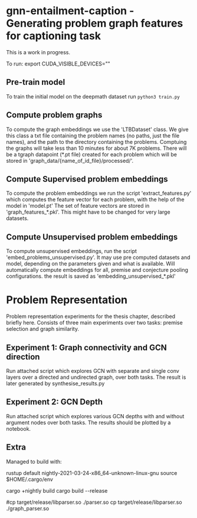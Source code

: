 # gnn-entailment-caption - Generating problem graph features for captioning task

This is a work in progress.

To run: 
export CUDA_VISIBLE_DEVICES=""

## Pre-train model
To train the initial model on the deepmath dataset run `python3 train.py`


## Compute problem graphs
To compute the graph embeddings we use the 'LTBDataset' class.
We give this class a txt file containing the problem names (no paths, just the file names), and the path to the directory containing the problems.
Comptuing the graphs will take less than 10 minutes for about 7K problems.
There will be a tgraph datapoint (*.pt file) created for each problem which will be stored in 'graph_data/{name_of_id_file}/processed/'.


## Compute Supervised problem embeddings

To compute the problem embeddings we run the script 'extract_features.py' which computes the feature vector for each problem, with the help of the model in 'model.pt'
The set of feature vectors are stored in 'graph_features_*.pkl'. This might have to be changed for very large datasets.



## Compute Unsupervised problem embeddings

To compute unsupervised embeddings, run the script 'embed_problems_unsupervised.py'.
It may use pre computed datasets and model, depending on the parameters given and what is available.
Will automatically compute embeddings for all, premise and conjecture pooling configurations.
the result is saved as 'embedding_unsupervised_*.pkl'


# Problem Representation

Problem representation experiments for the thesis chapter, described briefly here.
Consists of three main experiments over two tasks: premise selection and graph similarity.


## Experiment 1: Graph connectivity and GCN direction

Run attached script which explores GCN with separate and single conv layers over a directed and undirected graph, over both tasks.
The result is later generated by synthesise_results.py

## Experiment 2: GCN Depth

Run attached script which explores various GCN depths with and without argument nodes over both tasks.
The results should be plotted by a notebook.


## Extra

Managed to build with:

 rustup default nightly-2021-03-24-x86_64-unknown-linux-gnu
source $HOME/.cargo/env

cargo  +nightly build 
cargo  build --release


#cp target/release/libparser.so ./parser.so
cp target/release/libparser.so ./graph_parser.so
 
